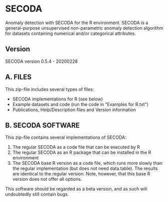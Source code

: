 # SECODA
Anomaly detection with SECODA for the R environment. SECODA is a general-purpose unsupervised non-parametric anomaly detection algorithm for datasets containing numerical and/or categorical attributes.

## Version
SECODA version 0.5.4 - 20200228

## A. FILES
This zip-file includes several types of files:
* SECODA implementations for R (see below)
* Example datasets and code (run the code in "Examples for R.txt")
* Publications, Help/Description files and Version information

## B. SECODA SOFTWARE
This zip-file contains several implementations of SECODA:
1. The regular SECODA as a code file that can be executed by R
1. The regular SECODA as an R package that can be installed in the R environment
1. The SECODA base R version as a code file, which runs more slowly than the regular implementation (but does not need data.table). The results are identical to the regular version. Note, however, that this base R version does not offer all options.


This software should be regarded as a beta version, and as such will undoubtedly still contain bugs. 
